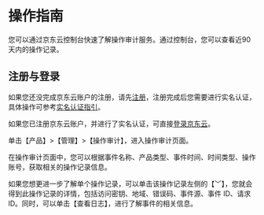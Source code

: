 # 操作指南

您可以通过京东云控制台快速了解操作审计服务。通过控制台，您可以查看近90天内的操作记录。

## 注册与登录
如果您还没完成京东云账户的注册，请先[注册](https://user.jdcloud.com/register)，注册完成后您需要进行实名认证，具体操作可参考[实名认证指引](https://docs.jdcloud.com/cn/real-name-verification/real-name-verification)。

如果您已注册京东云账户，并进行了实名认证，可直接[登录京东云](https://uc.jdcloud.com/login?returnUrl=https%3A%2F%2Fwww.jdcloud.com%2Fcn%2F)。

单击【产品】>【管理】>【操作审计】，进入操作审计页面。

在操作审计页面中，您可以根据事件名称、产品类型、事件时间、时间类型、操作账号，获取相关的操作记录信息。

如果您想更进一步了解单个操作记录，可以单击该操作记录左侧的【﹀】，您就会得到此操作记录的详情，包括访问密钥、地域、错误码、事件源、事件 ID、请求 ID。同时，可以单击【查看日志】，进行了解事件的相关信息。
